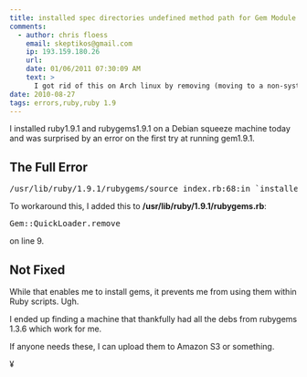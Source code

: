 ```yaml
---
title: installed spec directories undefined method path for Gem Module NoMethodError 
comments:
  - author: chris floess
    email: skeptikos@gmail.com
    ip: 193.159.180.26
    url:
    date: 01/06/2011 07:30:09 AM
    text: >
      I got rid of this on Arch linux by removing (moving to a non-system place) the entire /usr/lib/ruby (on Debian /usr/local/lib/ruby perhaps) directory and then re-installing ruby 1.9.2
date: 2010-08-27
tags: errors,ruby,ruby 1.9
---
```

I installed ruby1.9.1 and rubygems1.9.1 on a Debian squeeze machine today and was surprised by an error on the first try at running gem1.9.1.

## The Full Error

<pre class="sh_sh">
/usr/lib/ruby/1.9.1/rubygems/source_index.rb:68:in `installed_spec_directories': undefined method `path' for Gem:Module (NoMethodError)
</pre>

To workaround this, I added this to **/usr/lib/ruby/1.9.1/rubygems.rb**:

<pre class="sh_ruby">
Gem::QuickLoader.remove
</pre>

on line 9.

## Not Fixed

While that enables me to install gems, it prevents me from using them within Ruby scripts. Ugh.

I ended up finding a machine that thankfully had all the debs from rubygems 1.3.6 which work for me.

If anyone needs these, I can upload them to Amazon S3 or something.

¥

